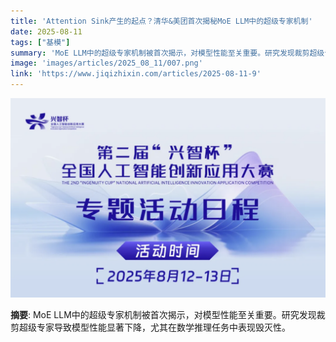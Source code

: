 ```yaml
---
title: 'Attention Sink产生的起点？清华&美团首次揭秘MoE LLM中的超级专家机制'
date: 2025-08-11
tags: ["基模"]
summary: 'MoE LLM中的超级专家机制被首次揭示，对模型性能至关重要。研究发现裁剪超级专家导致模型性能显著下降，尤其在数学推理任务中表现毁灭性。'
image: 'images/articles/2025_08_11/007.png'
link: 'https://www.jiqizhixin.com/articles/2025-08-11-9'
---
```

![Attention Sink产生的起点？清华&美团首次揭秘MoE LLM中的超级专家机制](images/articles/2025_08_11/007.png)

**摘要**: MoE LLM中的超级专家机制被首次揭示，对模型性能至关重要。研究发现裁剪超级专家导致模型性能显著下降，尤其在数学推理任务中表现毁灭性。
